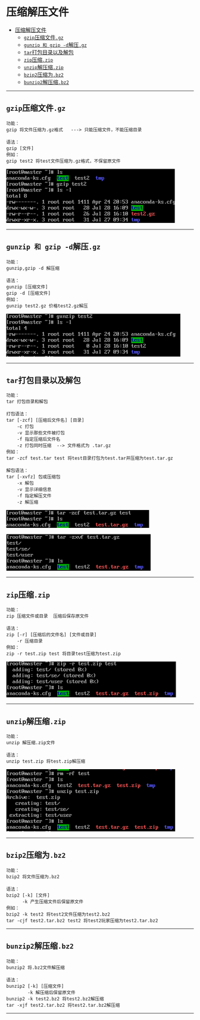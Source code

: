 # 压缩解压文件  

- [压缩解压文件](#压缩解压文件)
  - [`gzip`压缩文件`.gz`](#gzip压缩文件gz)
  - [`gunzip 和 gzip -d`解压`.gz`](#gunzip-和-gzip--d解压gz)
  - [`tar`打包目录以及解包](#tar打包目录以及解包)
  - [`zip`压缩`.zip`](#zip压缩zip)
  - [`unzip`解压缩`.zip`](#unzip解压缩zip)
  - [`bzip2`压缩为`.bz2`](#bzip2压缩为bz2)
  - [`bunzip2`解压缩`.bz2`](#bunzip2解压缩bz2)

---

## `gzip`压缩文件`.gz`  

```Linux
功能：
gzip 将文件压缩为.gz格式   ---> 只能压缩文件，不能压缩目录

语法：
gzip [文件] 
例如：
gzip test2 将test文件压缩为.gz格式，不保留原文件
```  

![gzip](images/2023-07-28-16-12-33.png)  

---

## `gunzip 和 gzip -d`解压`.gz`  

```Linux
功能：
gunzip,gzip -d 解压缩 

语法：
gunzip [压缩文件] 
gzip -d [压缩文件] 
例如：
gunzip test2.gz 价格test2.gz解压 
```  

![gunzip](images/2023-07-28-16-16-15.png)  

---

## `tar`打包目录以及解包  

```Linux
功能：
tar 打包目录和解包

打包语法：
tar [-zcf] [压缩后文件名] [目录] 
    -c 打包
    -v 显示那些文件被打包
    -f 指定压缩后文件名
    -z 打包同时压缩  --> 文件格式为 .tar.gz
例如：
tar -zcf test.tar test 将test目录打包为test.tar并压缩为test.tar.gz

解包语法：
tar [-xvfz] 包或压缩包
    -x 解包
    -v 显示详细信息
    -f 指定解压文件
    -z 解压缩
```

![tar](images/2023-07-28-16-27-16.png)  

![tar](images/2023-07-28-16-34-29.png)  

---

## `zip`压缩`.zip`  

```Linux
功能：
zip 压缩文件或目录  压缩后保存原文件 

语法：
zip [-r] [压缩后的文件名] [文件或目录]
    -r 压缩目录 
例如：
zip -r test.zip test 将目录test压缩为test.zip
```

![zip](images/2023-07-28-17-02-48.png)  

---

## `unzip`解压缩`.zip`  

```Linux
功能：
unzip 解压缩.zip文件 

语法：
unzip test.zip 将test.zip解压缩
```  

![unzip](images/2023-07-28-17-05-44.png)  

---

## `bzip2`压缩为`.bz2`  

```Linux
功能：
bzip2 将文件压缩为.bz2

语法：
bzip2 [-k] [文件] 
      -k 产生压缩文件后保留原文件
例如：
bzip2 -k test2 将test2文件压缩为test2.bz2
tar -cjf test2.tar.bz2 test2 将test2玩家压缩为test2.tar.bz2 
```  

---

## `bunzip2`解压缩`.bz2`  

```Linux
功能：
bunzip2 将.bz2文件解压缩

语法：
bunzip2 [-k] [压缩文件] 
        -k 解压缩后保留原文件
bunzip2 -k test2.bz2 将test2.bz2解压缩
tar -xjf test2.tar.bz2 将test2.tar.bz2解压缩
```  

---
